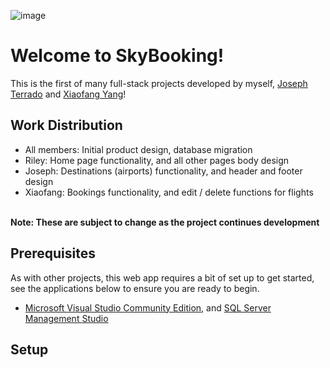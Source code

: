 ![image](https://github.com/riley-ad-clark/flight-planner/assets/144390085/f589228d-e69a-4dec-a0d0-21a4778e5910)
# Welcome to SkyBooking!
This is the first of many full-stack projects developed by myself, <a href="https://github.com/Joseph-Wil">Joseph Terrado</a> and <a href="https://github.com/xiaofang82">Xiaofang Yang</a>!

## Work Distribution
 - All members: Initial product design, database migration
 - Riley: Home page functionality, and all other pages body design
 - Joseph: Destinations (airports) functionality, and header and footer design
 - Xiaofang: Bookings functionality, and edit / delete functions for flights
<br>
<b>Note: These are subject to change as the project continues development</b>

## Prerequisites
As with other projects, this web app requires a bit of set up to get started, see the applications below to ensure you are ready to begin.

- <a href="https://visualstudio.microsoft.com/vs/community/">Microsoft Visual Studio Community Edition</a>, and <a href="https://learn.microsoft.com/en-us/sql/ssms/download-sql-server-management-studio-ssms?view=sql-server-ver16">SQL Server Management Studio</a>

## Setup

